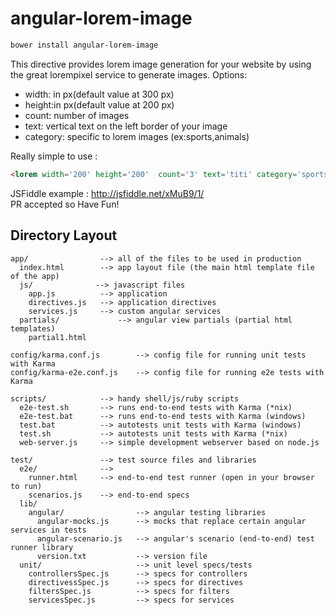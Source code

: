 # angular-lorem-image 

```html
bower install angular-lorem-image
```
This directive provides lorem image generation for your website by using the great lorempixel service to generate images.
Options:
<ul>
  <li>width: in px(default value at 300 px)</li>
  <li>height:in px(default value at 200 px)</li>
  <li>count: number of images</li>
  <li>text: vertical text on the left border of your image </li>
  <li>category: specific to lorem images (ex:sports,animals)</li>
</ul>
Really simple to use :

<div class="highlight highlight-html">

```html
<lorem width='200' height='200'  count='3' text='titi' category='sports'></lorem>
```
JSFiddle example : http://jsfiddle.net/xMuB9/1/ 
<br />
PR accepted so Have Fun!

## Directory Layout

    app/                --> all of the files to be used in production
      index.html        --> app layout file (the main html template file of the app)
      js/              --> javascript files
        app.js          --> application
        directives.js   --> application directives
        services.js     --> custom angular services
      partials/             --> angular view partials (partial html templates)
        partial1.html

    config/karma.conf.js        --> config file for running unit tests with Karma
    config/karma-e2e.conf.js    --> config file for running e2e tests with Karma

    scripts/            --> handy shell/js/ruby scripts
      e2e-test.sh       --> runs end-to-end tests with Karma (*nix)
      e2e-test.bat      --> runs end-to-end tests with Karma (windows)
      test.bat          --> autotests unit tests with Karma (windows)
      test.sh           --> autotests unit tests with Karma (*nix)
      web-server.js     --> simple development webserver based on node.js

    test/               --> test source files and libraries
      e2e/              -->
        runner.html     --> end-to-end test runner (open in your browser to run)
        scenarios.js    --> end-to-end specs
      lib/
        angular/                --> angular testing libraries
          angular-mocks.js      --> mocks that replace certain angular services in tests
          angular-scenario.js   --> angular's scenario (end-to-end) test runner library
          version.txt           --> version file
      unit/                     --> unit level specs/tests
        controllersSpec.js      --> specs for controllers
        directivessSpec.js      --> specs for directives
        filtersSpec.js          --> specs for filters
        servicesSpec.js         --> specs for services

